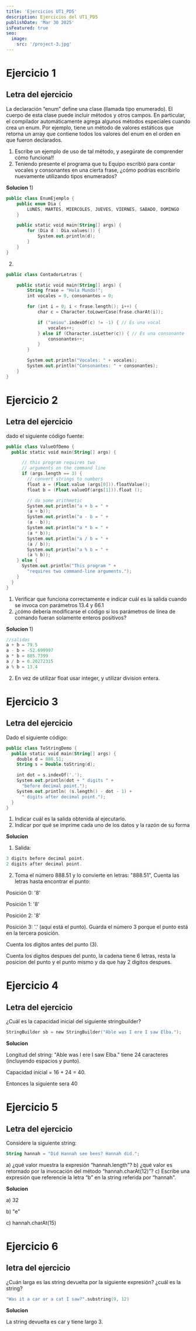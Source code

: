 ```yaml
---
title: 'Ejercicios UT1_PD5'
description: Ejercicios del UT1_PD5
publishDate: 'Mar 30 2025'
isFeatured: true
seo:
  image:
    src: '/project-3.jpg'
---
```


# Ejercicio 1

## Letra del ejercicio

La declaración “enum” define una clase (llamada tipo enumerado). El cuerpo de esta clase
puede incluir métodos y otros campos. En particular, el compilador automáticamente agrega
algunos métodos especiales cuando crea un enum. Por ejemplo, tiene un método de valores
estáticos que retorna un array que contiene todos los valores del enum en el orden en que
fueron declarados.
1) Escribe un ejemplo de uso de tal método, y asegúrate de comprender cómo funciona!!
2) Teniendo presente el programa que tu Equipo escribió para contar vocales y
consonantes en una cierta frase, ¿cómo podrías escribirlo nuevamente utilizando tipos
enumerados?

**Solucion**
1) 
```kotlin
public class EnumEjemplo {
    public enum Dia {
        LUNES, MARTES, MIERCOLES, JUEVES, VIERNES, SABADO, DOMINGO
    }

    public static void main(String[] args) {
        for (Dia d : Dia.values()) {
            System.out.println(d);
        }
    }
}
```
2) 
```kotlin
public class ContadorLetras {

    public static void main(String[] args) {
        String frase = "Hola Mundo!";
        int vocales = 0, consonantes = 0;

        for (int i = 0; i < frase.length(); i++) {
            char c = Character.toLowerCase(frase.charAt(i));

            if ("aeiou".indexOf(c) != -1) { // Es una vocal
                vocales++;
            } else if (Character.isLetter(c)) { // Es una consonante
                consonantes++;
            }
        }

        System.out.println("Vocales: " + vocales);
        System.out.println("Consonantes: " + consonantes);
    }
}
```

# Ejercicio 2

## Letra del ejercicio

dado el siguiente código fuente:
```kotlin
public class ValueOfDemo {
  public static void main(String[] args) {

      // this program requires two
      // arguments on the command line
      if (args.length == 3) {
        // convert strings to numbers
        float a = (Float.value (args[0])).floatValue();
        float b = (Float.valueOf(args[1])).float ();

        // do some arithmetic
        System.out.println("a + b = " +
        (a + b));
        System.out.println("a - b = " +
        (a - b));
        System.out.println("a * b = " +
        (a * b));
        System.out.println("a / b = " +
        (a / b));
        System.out.println("a % b = " +
        (a % b));
    } else {
      System.out.println("This program " +
        "requires two command-line arguments.");
    }
  }
}
```
1) Verificar que funciona correctamente e indicar cuál es la salida cuando se invoca con
parámetros 13.4 y 66.1
2) ¿cómo debería modificarse el código si los parámetros de línea de comando fueran
solamente enteros positivos?

**Solucion**
1) 
```kotlin
//salidas
a + b = 79.5
a - b = -52.699997
a * b = 885.7399
a / b = 0.20272315
a % b = 13.4
```

2) En vez de utilizar float usar integer, y utilizar division entera.

# Ejercicio 3

## Letra del ejercicio

Dado el siguiente código:
```kotlin
public class ToStringDemo {
  public static void main(String[] args) {
    double d = 888.51;
    String s = Double.toString(d);

    int dot = s.indexOf('.');
    System.out.println(dot + " digits " +
      "before decimal point.");
    System.out.println( (s.length() - dot - 1) +
      " digits after decimal point.");
  }
}
```
1) Indicar cuál es la salida obtenida al ejecutarlo.
2) Indicar por qué se imprime cada uno de los datos y la razón de su forma

**Solucion**

1) Salida:
```kotlin
3 digits before decimal point.
2 digits after decimal point.
```
2) Toma el número 888.51 y lo convierte en letras: "888.51",
Cuenta las letras hasta encontrar el punto:

Posición 0: '8'

Posición 1: '8'

Posición 2: '8'

Posición 3: '.' (aquí está el punto).
Guarda el número 3 porque el punto está en la tercera posición.

Cuenta los digitos antes del punto (3).

Cuenta los digitos despues del punto, la cadena tiene 6 letras, resta la posicion
del punto y el punto mismo y da que hay 2 digitos despues.

# Ejercicio 4

## Letra del ejercicio

¿Cuál es la capacidad inicial del siguiente stringbuilder?
```kotlin
StringBuilder sb = new StringBuilder("Able was I ere I saw Elba.");
```
**Solucion**

Longitud del string: "Able was I ere I saw Elba." tiene 24 caracteres (incluyendo espacios y punto).

Capacidad inicial = 16 + 24 = 40.

Entonces la siguiente sera 40

# Ejercicio 5

## Letra del ejercicio

Considere la siguiente string:
```kotlin
String hannah = "Did Hannah see bees? Hannah did.";
```
a) ¿qué valor muestra la expresión “hannah.length”?
b) ¿qué valor es retornado por la invocación del método “hannah.charAt(12)”?
c) Escribe una expresión que referencie la letra “b” en la string referida por “hannah".

**Solucion**

a) 32

b) "e"

c) hannah.charAt(15)

# Ejercicio 6

## letra del ejercicio

¿Cuán larga es las string devuelta por la siguiente expresión? ¿cuál es la string?
```kotlin
"Was it a car or a cat I saw?".substring(9, 12)
```

**Solucion**

La string devuelta es car y tiene largo 3.